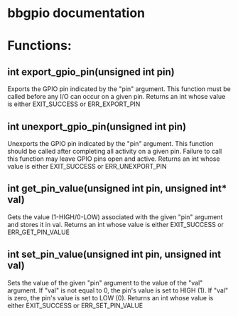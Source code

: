 bbgpio documentation
====================

# Functions:

## int export_gpio_pin(unsigned int pin)
Exports the GPIO pin indicated by the "pin" argument.
This function must be called before any I/O can occur on a given pin.
Returns an int whose value is either EXIT_SUCCESS or ERR_EXPORT_PIN

## int unexport_gpio_pin(unsigned int pin)
Unexports the GPIO pin indicated by the "pin" argument.
This function should be called after completing all activity on a given pin.
Failure to call this function may leave GPIO pins open and active.
Returns an int whose value is either EXIT_SUCCESS or ERR_UNEXPORT_PIN

## int get_pin_value(unsigned int pin, unsigned int* val)
Gets the value (1-HIGH/0-LOW) associated with the given "pin" argument and stores it in val.
Returns an int whose value is either EXIT_SUCCESS or ERR_GET_PIN_VALUE

## int set_pin_value(unsigned int pin, unsigned int val)
Sets the value of the given "pin" argument to the value of the "val" argument.
If "val" is not equal to 0, the pin's value is set to HIGH (1). 
If "val" is zero, the pin's value is set to LOW (0).
Returns an int whose value is either EXIT_SUCCESS or ERR_SET_PIN_VALUE
